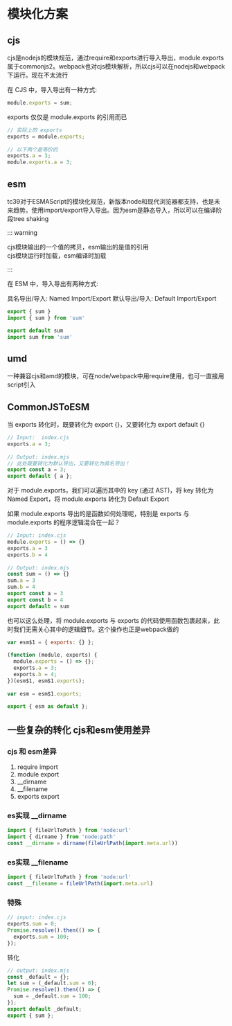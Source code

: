 # 模块化方案

## cjs

cjs是nodejs的模块规范，通过require和exports进行导入导出，module.exports属于commonjs2。webpack也对cjs模块解析，所以cjs可以在nodejs和webpack下运行。现在不太流行

在 CJS 中，导入导出有一种方式:

```cjs
module.exports = sum;
```

exports 仅仅是 module.exports 的引用而已

```cjs
// 实际上的 exports
exports = module.exports;
 
// 以下两个是等价的
exports.a = 3;
module.exports.a = 3;
```

## esm

tc39对于ESMAScript的模块化规范，新版本node和现代浏览器都支持，也是未来趋势。使用import/export导入导出。因为esm是静态导入，所以可以在编译阶段tree shaking

::: warning

cjs模块输出的一个值的拷贝，esm输出的是值的引用  
cjs模块运行时加载，esm编译时加载  

:::

在 ESM 中，导入导出有两种方式:

具名导出/导入: Named Import/Export
默认导出/导入: Default Import/Export

```js
export { sum }
import { sum } from 'sum'

export default sum
import sum from 'sum'
```

## umd

一种兼容cjs和amd的模块，可在node/webpack中用require使用，也可一直接用script引入

## CommonJSToESM

当 exports 转化时，既要转化为 export {}，又要转化为 export default {}

```js
// Input:  index.cjs
exports.a = 3;
 
// Output: index.mjs
// 此处既要转化为默认导出，又要转化为具名导出！
export const a = 3;
export default { a };
```

对于 module.exports，我们可以遍历其中的 key (通过 AST)，将 key 转化为 Named Export，将 module.exports 转化为 Default Export

如果 module.exports 导出的是函数如何处理呢，特别是 exports 与 module.exports 的程序逻辑混合在一起？

```js
// Input: index.cjs
module.exports = () => {}
exports.a = 3
exports.b = 4
 
// Output: index.mjs
const sum = () => {}
sum.a = 3
sum.b = 4
export const a = 3
export const b = 4
export default = sum
```

也可以这么处理，将 module.exports 与 exports 的代码使用函数包裹起来，此时我们无需关心其中的逻辑细节。这个操作也正是webpack做的

```js
var esm$1 = { exports: {} };
 
(function (module, exports) {
  module.exports = () => {};
  exports.a = 3;
  exports.b = 4;
})(esm$1, esm$1.exports);
 
var esm = esm$1.exports;
 
export { esm as default };

```

## 一些复杂的转化 cjs和esm使用差异

### cjs 和 esm差异

1. require  import  
2. module   export  
3. __dirname  
4. __filename  
5. exports export  

### es实现 __dirname

```js
import { fileUrlToPath } from 'node:url'
import { dirname } from 'node:path'
const __dirname = dirname(fileUrlPath(import.meta.url))
```

### es实现 __filename

```js
import { fileUrlToPath } from 'node:url'
const __filename = fileUrlPath(import.meta.url)
```

### 特殊

```cjs
// input: index.cjs
exports.sum = 0;
Promise.resolve().then(() => {
  exports.sum = 100;
});
```

转化

```js
// output: index.mjs
const _default = {};
let sum = (_default.sum = 0);
Promise.resolve().then(() => {
  sum = _default.sum = 100;
});
export default _default;
export { sum };
```
